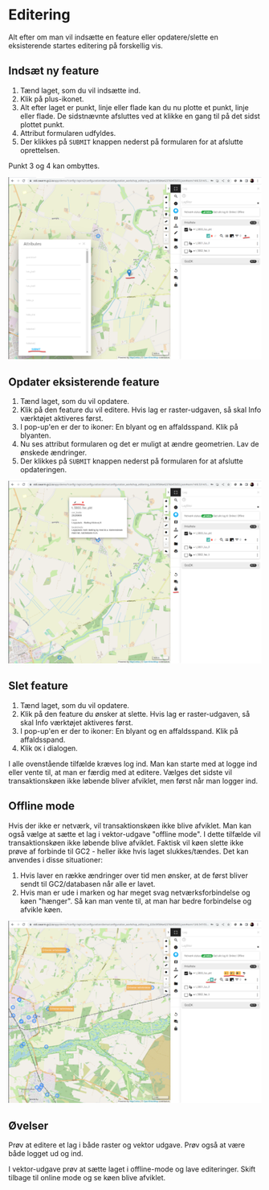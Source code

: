 # Editering

Alt efter om man vil indsætte en feature eller opdatere/slette en eksisterende startes editering på forskellig vis.

## Indsæt ny feature

1. Tænd laget, som du vil indsætte ind.
2. Klik på plus-ikonet.
3. Alt efter laget er punkt, linje eller flade kan du nu plotte et punkt, linje eller flade. De sidstnævnte afsluttes
   ved at klikke en gang til på det sidst plottet punkt.
4. Attribut formularen udfyldes.
5. Der klikkes på `SUBMIT` knappen nederst på formularen for at afslutte oprettelsen.

Punkt 3 og 4 kan ombyttes.

![Indsæt](../assets/insert.png)

## Opdater eksisterende feature

1. Tænd laget, som du vil opdatere.
2. Klik på den feature du vil editere. Hvis lag er raster-udgaven, så skal Info værktøjet aktiveres først.
3. I pop-up'en er der to ikoner: En blyant og en affaldsspand. Klik på blyanten.
4. Nu ses attribut formularen og det er muligt at ændre geometrien. Lav de ønskede ændringer.
5. Der klikkes på `SUBMIT` knappen nederst på formularen for at afslutte opdateringen.

![Opdatere/slet](../assets/update-delete.png)

## Slet feature

1. Tænd laget, som du vil opdatere.
2. Klik på den feature du ønsker at slette. Hvis lag er raster-udgaven, så skal Info værktøjet aktiveres først.
3. I pop-up'en er der to ikoner: En blyant og en affaldsspand. Klik på affaldsspand.
4. Klik `OK` i dialogen.

I alle ovenstående tilfælde kræves log ind. Man kan starte med at logge ind eller vente til, at man er færdig med at
editere. Vælges det sidste vil transaktionskøen ikke løbende bliver afviklet, men først når man logger ind.

## Offline mode

Hvis der ikke er netværk, vil transaktionskøen ikke blive afviklet. Man kan også vælge at sætte et lag i vektor-udgave
"offline mode". I dette tilfælde vil transaktionskøen ikke løbende blive afviklet. Faktisk vil køen slette ikke prøve af
forbinde til GC2 - heller ikke hvis laget slukkes/tændes. Det kan anvendes i disse situationer:

1. Hvis laver en række ændringer over tid men ønsker, at de først bliver sendt til GC2/databasen når alle er lavet.
2. Hvis man er ude i marken og har meget svag netværksforbindelse og køen "hænger". Så kan man vente til, at man har bedre
   forbindelse og afvikle køen.

![Offline mode](../assets/offlinemode.png)

## Øvelser

Prøv at editere et lag i både raster og vektor udgave. Prøv også at være både logget ud og ind.

I vektor-udgave prøv at sætte laget i offline-mode og lave editeringer. Skift tilbage til online mode og se køen blive
afviklet.  




